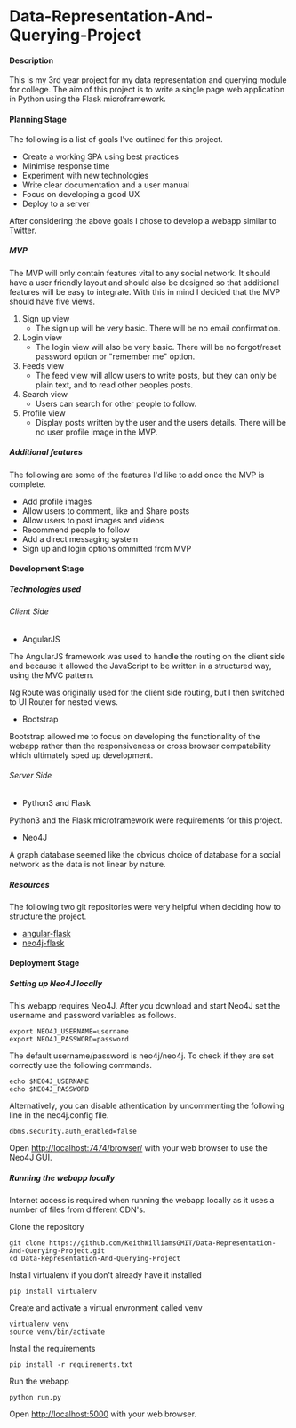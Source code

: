 # Data-Representation-And-Querying-Project

#### Description
This is my 3rd year project for my data representation and querying module for college. The aim of this project is to write a single page web application in Python using the Flask microframework.

#### Planning Stage

The following is a list of goals I've outlined for this project.
+ Create a working SPA using best practices
+ Minimise response time
+ Experiment with new technologies
+ Write clear documentation and a user manual
+ Focus on developing a good UX
+ Deploy to a server

After considering the above goals I chose to develop a webapp similar to Twitter.

##### MVP
The MVP will only contain features vital to any social network. It should have a user friendly layout and should also be designed so that additional features will be easy to integrate. With this in mind I decided that the MVP should have five views.

1. Sign up view
   - The sign up will be very basic. There will be no email confirmation.
2. Login view
   - The login view will also be very basic. There will be no forgot/reset password option or "remember me" option.
3. Feeds view
   - The feed view will allow users to write posts, but they can only be plain text, and to read other peoples posts.
4. Search view
   - Users can search for other people to follow.
5. Profile view
   - Display posts written by the user and the users details. There will be no user profile image in the MVP.

##### Additional features
The following are some of the features I'd like to add once the MVP is complete.
+ Add profile images
+ Allow users to comment, like and Share posts
+ Allow users to post images and videos
+ Recommend people to follow
+ Add a direct messaging system
+ Sign up and login options ommitted from MVP

#### Development Stage

##### Technologies used

###### Client Side
- AngularJS

The AngularJS framework was used to handle the routing on the client side and because it allowed the JavaScript to be written in a structured way, using the MVC pattern.

Ng Route was originally used for the client side routing, but I then switched to UI Router for nested views.

- Bootstrap

Bootstrap allowed me to focus on developing the functionality of the webapp rather than the responsiveness or cross browser compatability which ultimately sped up development.

###### Server Side
- Python3 and Flask

Python3 and the Flask microframework were requirements for this project.

- Neo4J

A graph database seemed like the obvious choice of database for a social network as the data is not linear by nature.

##### Resources
The following two git repositories were very helpful when deciding how to structure the project.
+ [angular-flask](https://github.com/shea256/angular-flask)
+ [neo4j-flask](https://github.com/nicolewhite/neo4j-flask)

#### Deployment Stage

##### Setting up Neo4J locally
This webapp requires Neo4J. After you download and start Neo4J set the username and password variables as follows.
```
export NEO4J_USERNAME=username
export NEO4J_PASSWORD=password
```

The default username/password is neo4j/neo4j. To check if they are set correctly use the following commands.
```
echo $NEO4J_USERNAME
echo $NEO4J_PASSWORD
```

Alternatively, you can disable athentication by uncommenting the following line in the neo4j.config file.
```
dbms.security.auth_enabled=false
```

Open [http://localhost:7474/browser/](http://localhost:7474/browser/) with your web browser to use the Neo4J GUI.

##### Running the webapp locally
Internet access is required when running the webapp locally as it uses a number of files from different CDN's.

Clone the repository
```
git clone https://github.com/KeithWilliamsGMIT/Data-Representation-And-Querying-Project.git
cd Data-Representation-And-Querying-Project
```

Install virtualenv if you don't already have it installed
```
pip install virtualenv
```

Create and activate a virtual envronment called venv
```
virtualenv venv
source venv/bin/activate
```

Install the requirements
```
pip install -r requirements.txt
```

Run the webapp
```
python run.py
```

Open [http://localhost:5000](http://localhost:5000) with your web browser.